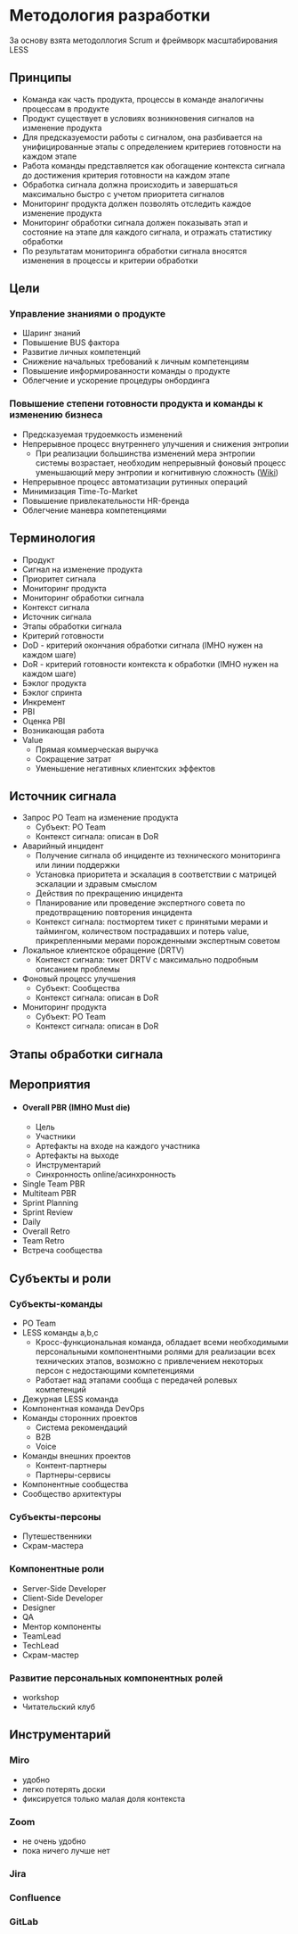 # Методология разработки
За основу взята методоллогия Scrum и фреймворк масштабирования LESS
## Принципы
- Команда как часть продукта, процессы в команде аналогичны процессам в продукте
- Продукт существует в условиях возникновения сигналов на изменение продукта
- Для предсказуемости работы с сигналом, она разбивается на унифицированные этапы с определением критериев готовности на каждом этапе
- Работа команды представляется как обогащение контекста сигнала до достижения критерия готовности на каждом этапе
- Обработка сигнала должна происходить и завершаться максимально быстро с учетом приоритета сигналов
- Мониторинг продукта должен позволять отследить каждое изменение продукта
- Мониторинг обработки сигнала должен показывать этап и состояние на этапе для каждого сигнала, и отражать статистику обработки
- По результатам мониторинга обработки сигнала вносятся изменения в процессы и критерии обработки
## Цели
### Управление знаниями о продукте
- Шаринг знаний
- Повышение BUS фактора
- Развитие личных компетенций
- Снижение начальных требований к личным компетенциям
- Повышение информированности команды о продукте 
- Облегчение и ускорение процедуры онбординга
### Повышение степени готовности продукта и команды к изменению бизнеса
- Предсказуемая трудоемкость изменений
- Непрерывное процесс внутреннего улучшения и снижения энтропии
  * При реализации большинства изменений мера энтропии системы возрастает, необходим непрерывный фоновый процесс уменьшающий меру энтропии и когнитивную сложность ([Wiki](https://ru.wikipedia.org/wiki/%D0%AD%D0%BD%D1%82%D1%80%D0%BE%D0%BF%D0%B8%D1%8F#%D0%92_%D1%82%D0%B5%D0%BE%D1%80%D0%B8%D0%B8_%D0%B8%D0%BD%D1%84%D0%BE%D1%80%D0%BC%D0%B0%D1%86%D0%B8%D0%B8))
- Непрерывное процесс автоматизации рутинных операций
- Минимизация Time-To-Market
- Повышение привлекательности HR-бренда
- Облегчение маневра компетенциями
## Терминология
- Продукт
- Сигнал на изменение продукта
- Приоритет сигнала
- Мониторинг продукта
- Мониторинг обработки сигнала 
- Контекст сигнала
- Источник сигнала
- Этапы обработки сигнала
- Критерий готовности
- DoD - критерий окончания обработки сигнала (IMHO нужен на каждом шаге)
- DoR - критерий готовности контекста к обработки (IMHO нужен на каждом шаге) 
- Бэклог продукта
- Бэклог спринта
- Инкремент
- PBI
- Оценка PBI
- Возникающая работа
- Value
    * Прямая коммерческая выручка
    * Сокращение затрат
    * Уменьшение негативных клиентских эффектов 
## Источник сигнала
- Запрос PO Team на изменение продукта
    * Субъект: PO Team
    * Контекст сигнала: описан в DoR
- Аварийный инцидент
    * Получение сигнала об инциденте из технического мониторинга или линии поддержки
    * Установка приоритета и эскалация в соответствии с матрицей эскалации и здравым смыслом
    * Действия по прекращению инцидента
    * Планирование или проведение экспертного совета по предотвращению повторения инцидента
    * Контекст сигнала: постмортем тикет c принятыми мерами и таймингом, количеством пострадавших и потерь value, прикрепленными мерами порожденными экспертным советом
- Локальное клиентское обращение (DRTV)
    * Контекст сигнала: тикет DRTV с максимально подробным описанием проблемы
- Фоновый процесс улучшения
    * Субъект: Сообщества
    * Контекст сигнала: описан в DoR
- Мониторинг продукта
    * Субъект: PO Team
    * Контекст сигнала: описан в DoR
## Этапы обработки сигнала
## Мероприятия
- #### Overall PBR (IMHO Must die)
    * Цель
    * Участники
    * Артефакты на входе на каждого участника
    * Артефакты на выходе
    * Инструментарий
    * Синхронность online/асинхронность
- Single Team PBR
- Multiteam PBR 
- Sprint Planning
- Sprint Review
- Daily
- Overall Retro
- Team Retro
- Встреча сообщества
## Субъекты и роли
### Субъекты-команды
- PO Team
- LESS команды a,b,c
    * Кросс-функциональная команда, обладает всеми необходимыми персональными компонентными ролями для рeализации всех технических этапов, возможно с привлечением некоторых персон с недостающими компетенциями
    * Работает над этапами сообща с передачей ролевых компетенций
- Дежурная LESS команда
- Компонентная команда DevOps
- Команды сторонних проектов
    * Система рекомендаций
    * B2B
    * Voice
- Команды внешних проектов
    * Контент-партнеры
    * Партнеры-сервисы
- Компонентные сообщества
- Сообщество архитектуры
### Субъекты-персоны
- Путешественники
- Скрам-мастера
### Компонентные роли
- Server-Side Developer
- Client-Side Developer
- Designer
- QA
- Ментор компоненты
- TeamLead
- TechLead
- Скрам-мастер
### Развитие персональных компонентных ролей
- workshop
- Читательский клуб
## Инструментарий
### Miro 
- удобно
- легко потерять доски
- фиксируется только малая доля контекста
### Zoom 
- не очень удобно
- пока ничего лучше нет
### Jira 
### Confluence
### GitLab